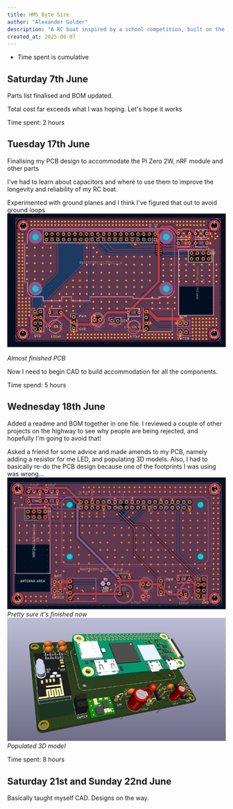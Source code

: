 ```yaml
---
title: HMS Byte Size
author: "Alexander Golder"
description: "A RC boat inspired by a school competition, built on the Raspberry Pi platform"
created_at: 2025-06-07
---
```

- Time spent is cumulative 

## Saturday 7th June
Parts list finalised and BOM updated.

Total cost far exceeds what I was hoping. Let's hope it works

Time spent: 2 hours


## Tuesday 17th June
Finalising my PCB design to accommodate the Pi Zero 2W, nRF module and other parts

I've had to learn about capacitors and where to use them to improve the longevity and reliability of my RC boat. 

Experimented with ground planes and I think I've figured that out to avoid ground loops
![PCB View](/img/pcb.png)

_Almost finished PCB_

Now I need to begin CAD to build accommodation for all the components.

Time spend: 5 hours

## Wednesday 18th June
Added a readme and BOM together in one file. I reviewed a couple of other projects on the highway to see why people are being rejected, and hopefully I'm going to avoid that!

Asked a friend for some advice and made amends to my PCB, namely adding a resistor for me LED, and populating 3D models. Also, I had to basically re-do the PCB design because one of the footprints I was using was wrong...
![PCB View](/img/pcb1806.png)
_Pretty sure it's finished now_
![3dview](/img/3dview1806.png)
_Populated 3D model_

Time spent: 8 hours

## Saturday 21st and Sunday 22nd June
Basically taught myself CAD. Designs on the way.

